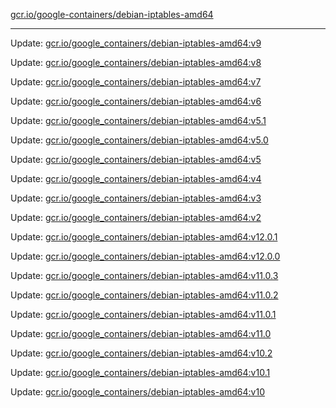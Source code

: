 [gcr.io/google-containers/debian-iptables-amd64](https://hub.docker.com/r/cruse/debian-iptables-amd64/tags/) 

----
Update: [gcr.io/google_containers/debian-iptables-amd64:v9](https://hub.docker.com/r/cruse/debian-iptables-amd64/tags/)

Update: [gcr.io/google_containers/debian-iptables-amd64:v8](https://hub.docker.com/r/cruse/debian-iptables-amd64/tags/)

Update: [gcr.io/google_containers/debian-iptables-amd64:v7](https://hub.docker.com/r/cruse/debian-iptables-amd64/tags/)

Update: [gcr.io/google_containers/debian-iptables-amd64:v6](https://hub.docker.com/r/cruse/debian-iptables-amd64/tags/)

Update: [gcr.io/google_containers/debian-iptables-amd64:v5.1](https://hub.docker.com/r/cruse/debian-iptables-amd64/tags/)

Update: [gcr.io/google_containers/debian-iptables-amd64:v5.0](https://hub.docker.com/r/cruse/debian-iptables-amd64/tags/)

Update: [gcr.io/google_containers/debian-iptables-amd64:v5](https://hub.docker.com/r/cruse/debian-iptables-amd64/tags/)

Update: [gcr.io/google_containers/debian-iptables-amd64:v4](https://hub.docker.com/r/cruse/debian-iptables-amd64/tags/)

Update: [gcr.io/google_containers/debian-iptables-amd64:v3](https://hub.docker.com/r/cruse/debian-iptables-amd64/tags/)

Update: [gcr.io/google_containers/debian-iptables-amd64:v2](https://hub.docker.com/r/cruse/debian-iptables-amd64/tags/)

Update: [gcr.io/google_containers/debian-iptables-amd64:v12.0.1](https://hub.docker.com/r/cruse/debian-iptables-amd64/tags/)

Update: [gcr.io/google_containers/debian-iptables-amd64:v12.0.0](https://hub.docker.com/r/cruse/debian-iptables-amd64/tags/)

Update: [gcr.io/google_containers/debian-iptables-amd64:v11.0.3](https://hub.docker.com/r/cruse/debian-iptables-amd64/tags/)

Update: [gcr.io/google_containers/debian-iptables-amd64:v11.0.2](https://hub.docker.com/r/cruse/debian-iptables-amd64/tags/)

Update: [gcr.io/google_containers/debian-iptables-amd64:v11.0.1](https://hub.docker.com/r/cruse/debian-iptables-amd64/tags/)

Update: [gcr.io/google_containers/debian-iptables-amd64:v11.0](https://hub.docker.com/r/cruse/debian-iptables-amd64/tags/)

Update: [gcr.io/google_containers/debian-iptables-amd64:v10.2](https://hub.docker.com/r/cruse/debian-iptables-amd64/tags/)

Update: [gcr.io/google_containers/debian-iptables-amd64:v10.1](https://hub.docker.com/r/cruse/debian-iptables-amd64/tags/)

Update: [gcr.io/google_containers/debian-iptables-amd64:v10](https://hub.docker.com/r/cruse/debian-iptables-amd64/tags/)

